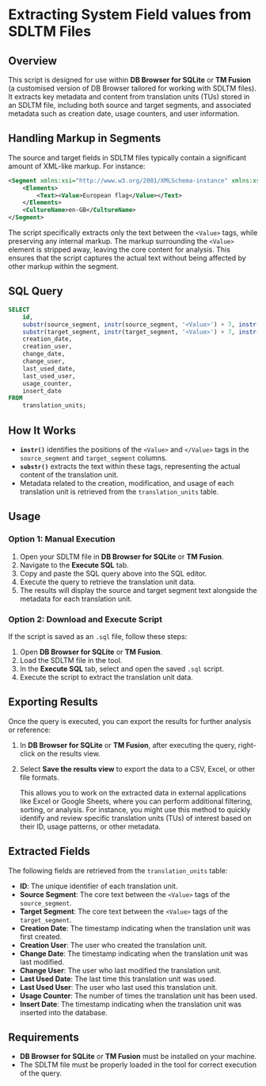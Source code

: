 # Extracting System Field values from SDLTM Files

## Overview

This script is designed for use within **DB Browser for SQLite** or **TM Fusion** (a customised version of DB Browser tailored for working with SDLTM files). It extracts key metadata and content from translation units (TUs) stored in an SDLTM file, including both source and target segments, and associated metadata such as creation date, usage counters, and user information.

## Handling Markup in Segments

The source and target fields in SDLTM files typically contain a significant amount of XML-like markup. For instance:

```xml
<Segment xmlns:xsi="http://www.w3.org/2001/XMLSchema-instance" xmlns:xsd="http://www.w3.org/2001/XMLSchema">
    <Elements>
        <Text><Value>European flag</Value></Text>
    </Elements>
    <CultureName>en-GB</CultureName>
</Segment>
```

The script specifically extracts only the text between the `<Value>` tags, while preserving any internal markup. The markup surrounding the `<Value>` element is stripped away, leaving the core content for analysis. This ensures that the script captures the actual text without being affected by other markup within the segment.

## SQL Query

```sql
SELECT 
    id, 
    substr(source_segment, instr(source_segment, '<Value>') + 7, instr(source_segment, '</Value>') - instr(source_segment, '<Value>') - 7) AS source_segment_text, 
    substr(target_segment, instr(target_segment, '<Value>') + 7, instr(target_segment, '</Value>') - instr(target_segment, '<Value>') - 7) AS target_segment_text, 
    creation_date, 
    creation_user, 
    change_date, 
    change_user, 
    last_used_date, 
    last_used_user, 
    usage_counter, 
    insert_date
FROM 
    translation_units;
```

## How It Works

- **`instr()`** identifies the positions of the `<Value>` and `</Value>` tags in the `source_segment` and `target_segment` columns.
- **`substr()`** extracts the text within these tags, representing the actual content of the translation unit.
- Metadata related to the creation, modification, and usage of each translation unit is retrieved from the `translation_units` table.

## Usage

### Option 1: Manual Execution

1. Open your SDLTM file in **DB Browser for SQLite** or **TM Fusion**.
2. Navigate to the **Execute SQL** tab.
3. Copy and paste the SQL query above into the SQL editor.
4. Execute the query to retrieve the translation unit data.
5. The results will display the source and target segment text alongside the metadata for each translation unit.

### Option 2: Download and Execute Script

If the script is saved as an `.sql` file, follow these steps:

1. Open **DB Browser for SQLite** or **TM Fusion**.
2. Load the SDLTM file in the tool.
3. In the **Execute SQL** tab, select and open the saved `.sql` script.
4. Execute the script to extract the translation unit data.

## Exporting Results

Once the query is executed, you can export the results for further analysis or reference:

1. In **DB Browser for SQLite** or **TM Fusion**, after executing the query, right-click on the results view.
2. Select **Save the results view** to export the data to a CSV, Excel, or other file formats.
   
   This allows you to work on the extracted data in external applications like Excel or Google Sheets, where you can perform additional filtering, sorting, or analysis. For instance, you might use this method to quickly identify and review specific translation units (TUs) of interest based on their ID, usage patterns, or other metadata.

## Extracted Fields

The following fields are retrieved from the `translation_units` table:

- **ID**: The unique identifier of each translation unit.
- **Source Segment**: The core text between the `<Value>` tags of the `source_segment`.
- **Target Segment**: The core text between the `<Value>` tags of the `target_segment`.
- **Creation Date**: The timestamp indicating when the translation unit was first created.
- **Creation User**: The user who created the translation unit.
- **Change Date**: The timestamp indicating when the translation unit was last modified.
- **Change User**: The user who last modified the translation unit.
- **Last Used Date**: The last time this translation unit was used.
- **Last Used User**: The user who last used this translation unit.
- **Usage Counter**: The number of times the translation unit has been used.
- **Insert Date**: The timestamp indicating when the translation unit was inserted into the database.

## Requirements

- **DB Browser for SQLite** or **TM Fusion** must be installed on your machine.
- The SDLTM file must be properly loaded in the tool for correct execution of the query.
